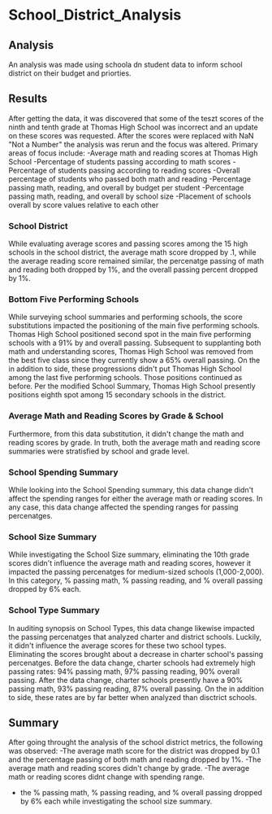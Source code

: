 # School_District_Analysis

## Analysis 
An analysis was made using schoola dn student data to inform school district on their budget and priorties. 

## Results
After getting the data, it was discovered that some of the teszt scores of the ninth and tenth grade at Thomas High School was incorrect and an update on these scores was requested. After the scores were replaced with NaN "Not a Number" the analysis was rerun and the focus was altered. Primary areas of focus include:
-Average math and reading scores at Thomas High School
-Percentage of students passing according to math scores
-Percentage of students passing according to reading scores
-Overall percentage of students who passed both math and reading
-Percentage passing math, reading, and overall by budget per student
-Percentage passing math, reading, and overall by school size
-Placement of schools overall by score values relative to each other

### School District 
While evaluating average scores and passing scores among the 15 high schools in the school district, the average math score dropped by .1, while the average reading score remained similar, the percenatge passing of math and reading both dropped by 1%, and the overall passing percent dropped by 1%.

### Bottom Five Performing Schools
While surveying school summaries and performing schools, the score substitutions impacted the positioning of the main five performing schools. Thomas High School positioned second spot in the main five performing schools with a 91% by and overall passing. Subsequent to supplanting both math and understanding scores, Thomas High School was removed from the best five class since they currently show a 65% overall passing. On the in addition to side, these progressions didn't put Thomas High School among the last five performing schools. Those positions continued as before. Per the modified School Summary, Thomas High School presently positions eighth spot among 15 secondary schools in the district.

### Average Math and Reading Scores by Grade & School
Furthermore, from this data substitution, it didn't change the math and reading scores by grade. In truth, both the average math and reading score summaries were stratisfied by school and grade level. 

### School Spending Summary
While looking into the School Spending summary, this data change didn't affect the spending ranges for either the average math or reading scores. In any case, this data change affected the spending ranges for passing percenatges. 

### School Size Summary
While investigating the School Size summary, eliminating the 10th grade scores didn't influence the average math and reading scores, however it impacted the passing percenatges for medium-sized schools (1,000-2,000). In this category, % passing math, % passing reading, and % overall passing dropped by 6% each. 

### School Type Summary
In auditing synopsis on School Types, this data change likewise impacted the passing percenatges that analyzed charter and district schools. Luckily, it didn't influence the average scores for these two school types. Eliminating the scores brought about a decrease in charter school's passing percenatges. Before the data change, charter schools had extremely high passing rates: 94% passing math, 97% passing reading, 90% overall passing. After the data change, charter schools presently have a 90% passing math, 93% passing reading, 87% overall passing. On the in addition to side, these rates are by far better when analyzed than disctrict schools.

## Summary 
After going throught the analysis of the school district metrics, the following was observed:
-The average math score for the district was dropped by 0.1 and the percentage passing of both math and reading dropped by 1%.
-The average math and reading scores didn't change by grade.
-The average math or reading scores didnt change with spending range.
- the % passing math, % passing reading, and % overall passing dropped by 6% each while investigating the school size summary.

